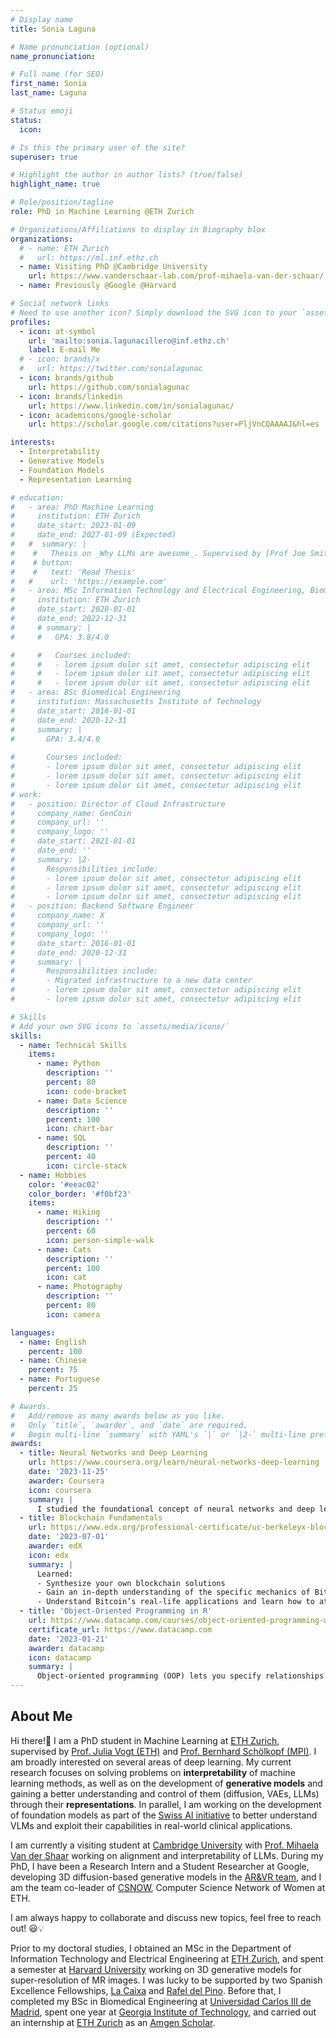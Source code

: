 ```yaml
---
# Display name
title: Sonia Laguna

# Name pronunciation (optional)
name_pronunciation: 

# Full name (for SEO)
first_name: Sonia
last_name: Laguna

# Status emoji
status:
  icon:

# Is this the primary user of the site?
superuser: true

# Highlight the author in author lists? (true/false)
highlight_name: true

# Role/position/tagline
role: PhD in Machine Learning @ETH Zurich

# Organizations/Affiliations to display in Biography blox
organizations:
  # - name: ETH Zurich
  #   url: https://ml.inf.ethz.ch
  - name: Visiting PhD @Cambridge University
    url: https://www.vanderschaar-lab.com/prof-mihaela-van-der-schaar/
  - name: Previously @Google @Harvard

# Social network links
# Need to use another icon? Simply download the SVG icon to your `assets/media/icons/` folder.
profiles:
  - icon: at-symbol
    url: 'mailto:sonia.lagunacillero@inf.ethz.ch'
    label: E-mail Me
  # - icon: brands/x
  #   url: https://twitter.com/sonialagunac
  - icon: brands/github
    url: https://github.com/sonialagunac
  - icon: brands/linkedin
    url: https://www.linkedin.com/in/sonialagunac/
  - icon: academicons/google-scholar
    url: https://scholar.google.com/citations?user=PljVnCQAAAAJ&hl=es

interests:
  - Interpretability
  - Generative Models
  - Foundation Models
  - Representation Learning

# education:
#   - area: PhD Machine Learning
#     institution: ETH Zurich
#     date_start: 2023-01-09
#     date_end: 2027-01-09 (Expected)
#   #  summary: |
#    #   Thesis on _Why LLMs are awesome_. Supervised by [Prof Joe Smith](https://example.com). Presented papers at 5 IEEE conferences with the contributions being published in 2 Springer journals.
#    # button:
#    #   text: 'Read Thesis'
#   #    url: 'https://example.com'
#   - area: MSc Information Technology and Electrical Engineering, Biomedical Engineering
#     institution: ETH Zurich
#     date_start: 2020-01-01
#     date_end: 2022-12-31
#     # summary: |
#     #   GPA: 3.8/4.0

#     #   Courses included:
#     #   - lorem ipsum dolor sit amet, consectetur adipiscing elit
#     #   - lorem ipsum dolor sit amet, consectetur adipiscing elit
#     #   - lorem ipsum dolor sit amet, consectetur adipiscing elit
#   - area: BSc Biomedical Engineering
#     institution: Massachusetts Institute of Technology
#     date_start: 2016-01-01
#     date_end: 2020-12-31
#     summary: |
#       GPA: 3.4/4.0
      
#       Courses included:
#       - lorem ipsum dolor sit amet, consectetur adipiscing elit
#       - lorem ipsum dolor sit amet, consectetur adipiscing elit
#       - lorem ipsum dolor sit amet, consectetur adipiscing elit
# work:
#   - position: Director of Cloud Infrastructure
#     company_name: GenCoin
#     company_url: ''
#     company_logo: ''
#     date_start: 2021-01-01
#     date_end: ''
#     summary: |2-
#       Responsibilities include:
#       - lorem ipsum dolor sit amet, consectetur adipiscing elit
#       - lorem ipsum dolor sit amet, consectetur adipiscing elit
#       - lorem ipsum dolor sit amet, consectetur adipiscing elit
#   - position: Backend Software Engineer
#     company_name: X
#     company_url: ''
#     company_logo: ''
#     date_start: 2016-01-01
#     date_end: 2020-12-31
#     summary: |
#       Responsibilities include:
#       - Migrated infrastructure to a new data center
#       - lorem ipsum dolor sit amet, consectetur adipiscing elit
#       - lorem ipsum dolor sit amet, consectetur adipiscing elit

# Skills
# Add your own SVG icons to `assets/media/icons/`
skills:
  - name: Technical Skills
    items:
      - name: Python
        description: ''
        percent: 80
        icon: code-bracket
      - name: Data Science
        description: ''
        percent: 100
        icon: chart-bar
      - name: SQL
        description: ''
        percent: 40
        icon: circle-stack
  - name: Hobbies
    color: '#eeac02'
    color_border: '#f0bf23'
    items:
      - name: Hiking
        description: ''
        percent: 60
        icon: person-simple-walk
      - name: Cats
        description: ''
        percent: 100
        icon: cat
      - name: Photography
        description: ''
        percent: 80
        icon: camera

languages:
  - name: English
    percent: 100
  - name: Chinese
    percent: 75
  - name: Portuguese
    percent: 25

# Awards.
#   Add/remove as many awards below as you like.
#   Only `title`, `awarder`, and `date` are required.
#   Begin multi-line `summary` with YAML's `|` or `|2-` multi-line prefix and indent 2 spaces below.
awards:
  - title: Neural Networks and Deep Learning
    url: https://www.coursera.org/learn/neural-networks-deep-learning
    date: '2023-11-25'
    awarder: Coursera
    icon: coursera
    summary: |
      I studied the foundational concept of neural networks and deep learning. By the end, I was familiar with the significant technological trends driving the rise of deep learning; build, train, and apply fully connected deep neural networks; implement efficient (vectorized) neural networks; identify key parameters in a neural network’s architecture; and apply deep learning to your own applications.
  - title: Blockchain Fundamentals
    url: https://www.edx.org/professional-certificate/uc-berkeleyx-blockchain-fundamentals
    date: '2023-07-01'
    awarder: edX
    icon: edx
    summary: |
      Learned:
      - Synthesize your own blockchain solutions
      - Gain an in-depth understanding of the specific mechanics of Bitcoin
      - Understand Bitcoin’s real-life applications and learn how to attack and destroy Bitcoin, Ethereum, smart contracts and Dapps, and alternatives to Bitcoin’s Proof-of-Work consensus algorithm
  - title: 'Object-Oriented Programming in R'
    url: https://www.datacamp.com/courses/object-oriented-programming-with-s3-and-r6-in-r
    certificate_url: https://www.datacamp.com
    date: '2023-01-21'
    awarder: datacamp
    icon: datacamp
    summary: |
      Object-oriented programming (OOP) lets you specify relationships between functions and the objects that they can act on, helping you manage complexity in your code. This is an intermediate level course, providing an introduction to OOP, using the S3 and R6 systems. S3 is a great day-to-day R programming tool that simplifies some of the functions that you write. R6 is especially useful for industry-specific analyses, working with web APIs, and building GUIs.
---
```


## About Me

Hi there!👋 I am a PhD student in Machine Learning at [ETH Zurich](https://ethz.ch/en.html), supervised by [Prof. Julia Vogt (ETH)](https://mds.inf.ethz.ch/) and [Prof. Bernhard Schölkopf (MPI)](https://ei.is.mpg.de/). I am broadly interested on several areas of deep learning. My current research focuses on solving problems on **interpretability** of machine learning methods, as well as on the development of **generative models** and gaining a better understanding and control of them (diffusion, VAEs, LLMs) through their **representations**. In parallel, I am working on the development of foundation models as part of the [Swiss AI initiative](https://www.swiss-ai.org/) to better understand VLMs and exploit their capabilities in real-world clinical applications. 

I am currently a visiting student at [Cambridge University](https://www.cam.ac.uk/) with [Prof. Mihaela Van der Shaar](https://www.vanderschaar-lab.com/prof-mihaela-van-der-schaar/) working on alignment and interpretability of LLMs. During my PhD, I have been a Research Intern and a Student Researcher at Google, developing 3D diffusion-based generative models in the [AR&VR team](https://arvr.google.com/), and I am the team co-leader of [CSNOW](https://csnow.inf.ethz.ch/), Computer Science Network of Women at ETH. 

I am always happy to collaborate and discuss new topics, feel free to reach out! 😃💡

Prior to my doctoral studies, I obtained an MSc in the Department of Information Technology and Electrical Engineering at [ETH Zurich](https://ethz.ch/en.html), and spent a semester at [Harvard University](https://www.harvard.edu/) working on 3D generative models for super-resolution of MR images. I was lucky to be supported by two Spanish Excellence Fellowships, [La Caixa](https://becarios.fundacionlacaixa.org/en/sonia-laguna-cillero-B005184) and [Rafel del Pino](https://bfrdelpino.com/). Before that, I completed my BSc in Biomedical Engineering at [Universidad Carlos III de Madrid](https://www.uc3m.es/Home), spent one year at [Georgia Institute of Technology](https://www.gatech.edu/), and carried out an internship at [ETH Zurich](https://ethz.ch/en.html) as an [Amgen Scholar](https://amgenscholars.com/). 